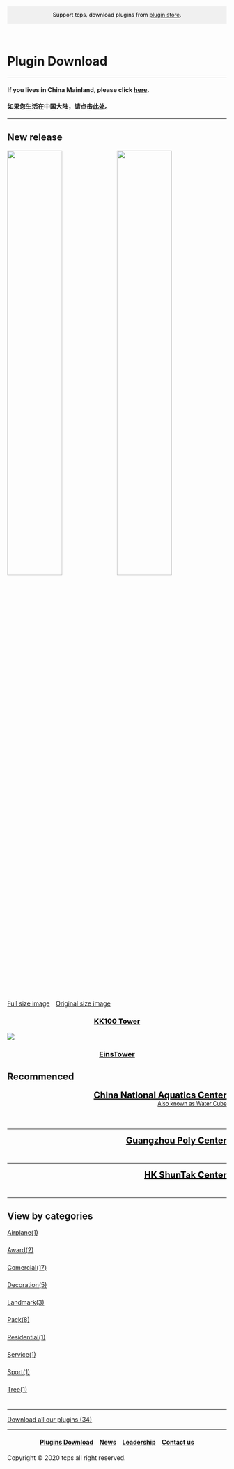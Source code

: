 <head>
<style>
h1 {text-align: center;}
h2 {text-align: left;}
h4 {text-align: center;}
h3 {text-align: center;}
p {text-align: center;}
</style>
<style type="text/css">
  #left{
        text-align:left;
  }
  #a_left{
        text-align:left;
        height: 40px
  }
  #right{
        text-align:right;
  }
  #title{
        font-size:20px;
        text-align:right;
        font-weight:bold;
  }
  #des{
        font-size:12.5px;
        text-align:right;
  }
  #banner_support{
                 font-size:12.5px;
                 line-height: 40px;
                 background-color: #f0f0f0;
                 weight: 100%;
                 color: #000000;
                 text-align: center;
	</style>
</head>
<script>
console.log("So, you want to use inspect tool? Still those words, support tcps, download plugins from plugin store.");
function myFunction(){
	var r=confirm("Support tcps, download plugins from plugin store.\nClick the confrim buttton to visit plugin store.");
	if (r==true){
                 window.location.assign("/jump/plugin-store")
	}
	else{
	
	}
}
window.onload=myFunction
</script>
<script language="javascript">
         function kk100() {
              document.getElementById("kk100-1").style.width="100%";
	      document.getElementById("kk100-2").style.width="100%";
         }
</script>
<script language="javascript">
         function kk100re() {
              document.getElementById("kk100-1").style.width="50%";
	      document.getElementById("kk100-2").style.width="50%";
         }
     </script>
<div id="banner_support">Support tcps, download plugins from <a href="/jump/plugin-store/">plugin store</a>.</div>
<div style="height: 30px"></div>
<h1><div id="left">Plugin Download</div></h1>
<hr>
<h4><div id="left">If you lives in China Mainland, please click <a href="/plugins/download/cn/eng">here</a>.</div></h4>
<h4><div id="left">如果您生活在中国大陆，请点击<a href="/plugins/download/cn">此处</a>。</div></h4>
<hr>
<h2>New release</h2>
<a href="/plugins/KK100.zip"><img src="//ttcps.github.io/images/tcps_kk100-day_.png" style="width:50%;" id="kk100-1"></a><a href="/plugins/KK100.zip"><img src="//ttcps.github.io/images/tcps_kk100-night_.png" style="width:50%;" id="kk100-2"></a>
<a href="javascript:kk100();">Full size image</a>&emsp;<a href="javascript:kk100re();">Original size image</a>
<h3><a href="/plugins/KK100.zip" style="color:black;">KK100 Tower</a></h3>
<a href="/plugins/EinsTower by TCPS Team.zip"><img src="//ttcps.github.io/images/tcps_enistower_thumbnail_compressed_.jpg"></a>
<h3><a href="/plugins/Tropical Hotel by TCPS Team.zip" style="color:black;">EinsTower</a></h3>
<h2>Recommenced</h2>
<div style="height: 75px">
<div id="title"><a href="/plugins/China National Aquatics Center by TCPS Team.zip" style="color:black;">China National Aquatics Center</a></div>
<div id="des"><a href="/plugins/China National Aquatics Center by TCPS Team.zip" style="color:black;">Also known as Water Cube</a></div>
</div>
<hr>
<div style="height: 50px">
<div id="title"><a href="/plugins/Guangzhou Poly Center by TCPS Team.zip" style="color:black;">Guangzhou Poly Center</a></div>
</div>
<hr>
<div style="height: 50px">
<div id="title"><a href="/plugins/HK ShunTak Center by TCPS Team.zip" style="color:black;">HK ShunTak Center</a></div>
</div>
<hr>
<h2>View by categories</h2>
<div id="a_left"><a href="airplane/">Airplane(1)</a></div>
<div id="a_left"><a href="award/">Award(2)</a></div>
<div id="a_left"><a href="commercial/">Comercial(17)</a></div>
<div id="a_left"><a href="decoration/">Decoration(5)</a></div>
<div id="a_left"><a href="landmark/">Landmark(3)</a></div>
<div id="a_left"><a href="pack/">Pack(8)</a></div>
<div id="a_left"><a href="residential/">Residential(1)</a></div>
<div id="a_left"><a href="service/">Service(1)</a></div>
<div id="a_left"><a href="sport/">Sport(1)</a></div>
<div id="a_left"><a href="tree/">Tree(1)</a></div>
<hr>
<a href="https://ttcps.github.io/plugins/tcps_all-plugins_20200806.zip" style="text-align: center;">Download all our plugins (34)</a>
<hr>
<h4><a href="/plugins/download">Plugins Download</a>&emsp;<a href="/news">News</a>&emsp;<a href="/leadership">Leadership</a>&emsp;<a href="/contact">Contact us</a></h4>
Copyright © 2020 tcps all right reserved.
